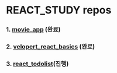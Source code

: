 # REACT_STUDY repos

### 1. [movie_app](https://github.com/leecoders/movie_app) (완료)

### 2. [velopert_react_basics](https://github.com/leecoders/velopert_react_basics) (완료)

### 3. [react_todolist](https://github.com/leecoders/react_todolist)(진행)

